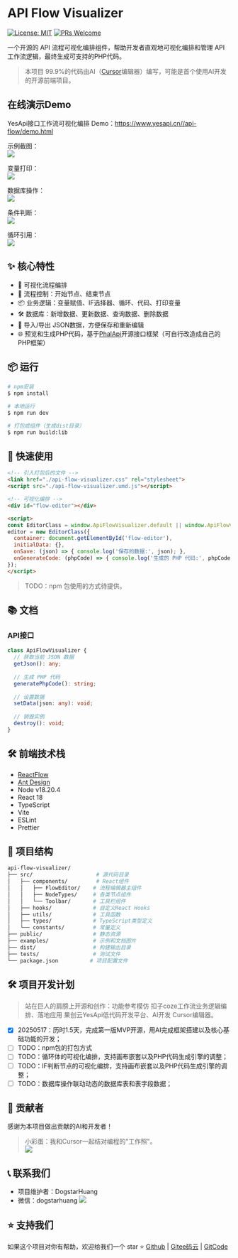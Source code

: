 # API Flow Visualizer

[![License: MIT](https://img.shields.io/badge/License-MIT-yellow.svg)](https://opensource.org/licenses/MIT)
[![PRs Welcome](https://img.shields.io/badge/PRs-welcome-brightgreen.svg)](https://github.com/yourusername/api-flow-visualizer/pulls)
  
一个开源的 API 流程可视化编排组件，帮助开发者直观地可视化编排和管理 API 工作流逻辑，最终生成可支持的PHP代码。
  
> 本项目 99.9%的代码由AI（[Cursor](https://www.cursor.com/)编辑器）编写，可能是首个使用AI开发的开源前端项目。  


## 在线演示Demo
YesApi接口工作流可视化编排 Demo：https://www.yesapi.cn//api-flow/demo.html  

示例截图：  
![](./examples/yesapi-flow-demo-snaptshot.png)  

变量打印：  
![](./examples/img/变量打印.png)  

数据库操作：  
![](./examples/img/数据库操作.png)  

条件判断：  
![](./examples/img/条件判断.png)  

循环引用：  
![](./examples/img/循环引用.png)  

## ✨ 核心特性

- 🎨 可视化流程编排
- 🔄 流程控制：开始节点、结束节点
- 📦 业务逻辑：变量赋值、IF选择器、循环、代码、打印变量
- 🛠 数据库：新增数据、更新数据、查询数据、删除数据
- 📱 导入/导出 JSON数据，方便保存和重新编辑
- 🌐 预览和生成PHP代码，基于[PhalApi](https://www.phalapi.net/)开源接口框架（可自行改造成自己的PHP框架）

## 📦 运行

```bash
# npm安装
$ npm install

# 本地运行
$ npm run dev

# 打包成组件（生成dist目录）
$ npm run build:lib
```

## 🚀 快速使用
```html
<!-- 引入打包后的文件 -->
<link href="./api-flow-visualizer.css" rel="stylesheet">
<script src="./api-flow-visualizer.umd.js"></script>

<!-- 可视化编排 -->
<div id="flow-editor"></div>

<script>
const EditorClass = window.ApiFlowVisualizer.default || window.ApiFlowVisualizer;
editor = new EditorClass({
  container: document.getElementById('flow-editor'),
  initialData: {},
  onSave: (json) => { console.log('保存的数据:', json); },
  onGenerateCode: (phpCode) => { console.log('生成的 PHP 代码:', phpCode); }
});
</script>
```

> TODO：npm 包使用的方式待提供。

## 📚 文档

### API接口

```typescript
class ApiFlowVisualizer {
  // 获取当前 JSON 数据
  getJson(): any;
  
  // 生成 PHP 代码
  generatePhpCode(): string;
  
  // 设置数据
  setData(json: any): void;
  
  // 销毁实例
  destroy(): void;
}
```

## 🛠 前端技术栈

- [ReactFlow](https://reactflow.dev/)
- [Ant Design](https://ant.design/components/overview/)
- Node v18.20.4
- React 18
- TypeScript
- Vite
- ESLint
- Prettier

## 📁 项目结构

```bash
api-flow-visualizer/
├── src/                    # 源代码目录
│   ├── components/         # React组件
│   │   ├── FlowEditor/    # 流程编辑器主组件
│   │   ├── NodeTypes/     # 各类节点组件
│   │   └── Toolbar/       # 工具栏组件
│   ├── hooks/             # 自定义React Hooks
│   ├── utils/             # 工具函数
│   ├── types/             # TypeScript类型定义
│   └── constants/         # 常量定义
├── public/                # 静态资源
├── examples/              # 示例和文档图片
├── dist/                  # 构建输出目录
├── tests/                 # 测试文件
└── package.json          # 项目配置文件
```

## 🛠 项目开发计划

> 站在巨人的肩膀上开源和创作：功能参考模仿 扣子coze工作流业务逻辑编排、落地应用 果创云YesApi低代码开发平台、AI开发 Cursor编辑器。  

- [x] 20250517：历时1.5天，完成第一版MVP开源，用AI完成框架搭建以及核心基础功能的开发；  
- [ ] TODO：npm包的打包方式
- [ ] TODO：循环体的可视化编排，支持画布嵌套以及PHP代码生成引擎的调整；
- [ ] TODO：IF判断节点的可视化编排，支持画布嵌套以及PHP代码生成引擎的调整；
- [ ] TODO：数据库操作联动动态的数据库表和表字段数据；

## 👥 贡献者

感谢为本项目做出贡献的AI和开发者！

> 小彩蛋：我和Cursor一起结对编程的"工作照"。  
![](./cursor-with-dogstar.png)  

## 📞 联系我们

- 项目维护者：DogstarHuang
- 微信：dogstarhuang
![](./dogtarhuang.jpg)  

## ⭐ 支持我们

如果这个项目对你有帮助，欢迎给我们一个 star ⭐️ [Github](https://github.com/yesapicn/api-flow-visualizer) | [Gitee码云](https://gitee.com/dogstar/api-flow-visualizer) | [GitCode](https://gitcode.com/dogstarhuang/api-flow-visualizer)



